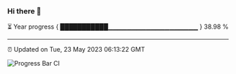 ### Hi there 👋

⏳ Year progress { ███████████▁▁▁▁▁▁▁▁▁▁▁▁▁▁▁▁▁▁▁ } 38.98 %

---

⏰ Updated on Tue, 23 May 2023 06:13:22 GMT

![Progress Bar CI](https://github.com/liununu/liununu/workflows/Progress%20Bar%20CI/badge.svg)
